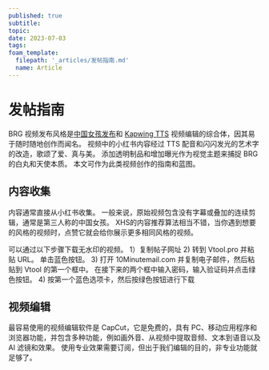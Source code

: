 ```yaml
---
published: true
subtitle:
topic:
date: 2023-07-03
tags: 
foam_template:
  filepath: '_articles/发帖指南.md'
  name: Article
---
```


# 发帖指南

BRG 视频发布风格是[中国女孩发布](/_journal/how-to-profit-total-million-dollar.md)和 [Kapwing TTS](https://www.youtube.com/watch?v=iI-clmmpdZM) 视频编辑的综合体，因其易于随时随地创作而闻名。 视频中的小红书内容经过 TTS 配音和闪闪发光的艺术字的改造，歌颂了爱、真与美。 添加透明制品和增加曝光作为视觉主题来捕捉 BRG 的白丸和天使本质。 本文可作为此类视频创作的指南和蓝图。

## 内容收集

内容通常直接从小红书收集。 一般来说，原始视频包含没有字幕或叠加的连续剪辑，通常是第三人称的中国女孩。 XHS的内容推荐算法相当不错，当你遇到想要的风格的视频时，点赞它就会给你展示更多相同风格的视频。

可以通过以下步骤下载无水印的视频。
1）复制帖子网址
2) 转到 Vtool.pro 并粘贴 URL。 单击蓝色按钮。
3) 打开 10Minutemail.com 并复制电子邮件，然后粘贴到 Vtool 的第一个框中。 在接下来的两个框中输入密码，输入验证码并点击绿色按钮。
4) 按第一个蓝色选项卡，然后按绿色按钮进行下载

## 视频编辑

最容易使用的视频编辑软件是 CapCut，它是免费的，具有 PC、移动应用程序和浏览器功能，并包含多种功能，例如画外音、从视频中提取音频、文本到语音以及 AI 滤镜和效果。 使用专业效果需要订阅，但出于我们编辑的目的，非专业功能就足够了。